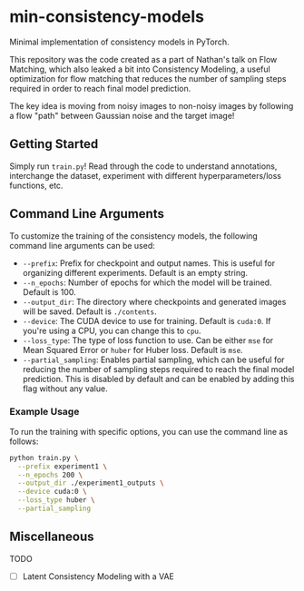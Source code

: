# min-consistency-models

Minimal implementation of consistency models in PyTorch.

This repository was the code created as a part of Nathan's talk on Flow Matching, which also leaked a bit into Consistency Modeling, a useful optimization for flow matching that reduces the number of sampling steps required in order to reach final model prediction.

The key idea is moving from noisy images to non-noisy images by following a flow "path" between Gaussian noise and the target image!

## Getting Started

Simply run `train.py`! Read through the code to understand annotations, interchange the dataset, experiment with different hyperparameters/loss functions, etc.

## Command Line Arguments

To customize the training of the consistency models, the following command line arguments can be used:

- `--prefix`: Prefix for checkpoint and output names. This is useful for organizing different experiments. Default is an empty string.
- `--n_epochs`: Number of epochs for which the model will be trained. Default is 100.
- `--output_dir`: The directory where checkpoints and generated images will be saved. Default is `./contents`.
- `--device`: The CUDA device to use for training. Default is `cuda:0`. If you're using a CPU, you can change this to `cpu`.
- `--loss_type`: The type of loss function to use. Can be either `mse` for Mean Squared Error or `huber` for Huber loss. Default is `mse`.
- `--partial_sampling`: Enables partial sampling, which can be useful for reducing the number of sampling steps required to reach the final model prediction. This is disabled by default and can be enabled by adding this flag without any value.

### Example Usage

To run the training with specific options, you can use the command line as follows:

```bash
python train.py \
  --prefix experiment1 \
  --n_epochs 200 \
  --output_dir ./experiment1_outputs \
  --device cuda:0 \
  --loss_type huber \
  --partial_sampling
```

## Miscellaneous

TODO

- [ ] Latent Consistency Modeling with a VAE
